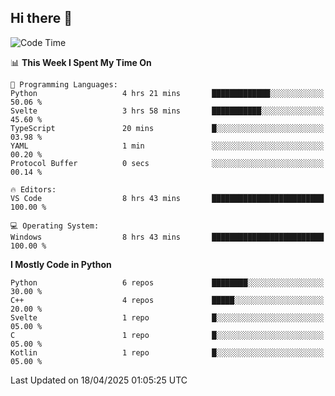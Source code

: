 ## Hi there 👋

<!--START_SECTION:waka-->
![Code Time](http://img.shields.io/badge/Code%20Time-146%20hrs%2011%20mins-blue)

📊 **This Week I Spent My Time On** 

```text
💬 Programming Languages: 
Python                   4 hrs 21 mins       █████████████░░░░░░░░░░░░   50.06 % 
Svelte                   3 hrs 58 mins       ███████████░░░░░░░░░░░░░░   45.60 % 
TypeScript               20 mins             █░░░░░░░░░░░░░░░░░░░░░░░░   03.98 % 
YAML                     1 min               ░░░░░░░░░░░░░░░░░░░░░░░░░   00.20 % 
Protocol Buffer          0 secs              ░░░░░░░░░░░░░░░░░░░░░░░░░   00.14 % 

🔥 Editors: 
VS Code                  8 hrs 43 mins       █████████████████████████   100.00 % 

💻 Operating System: 
Windows                  8 hrs 43 mins       █████████████████████████   100.00 % 
```

**I Mostly Code in Python** 

```text
Python                   6 repos             ████████░░░░░░░░░░░░░░░░░   30.00 % 
C++                      4 repos             █████░░░░░░░░░░░░░░░░░░░░   20.00 % 
Svelte                   1 repo              █░░░░░░░░░░░░░░░░░░░░░░░░   05.00 % 
C                        1 repo              █░░░░░░░░░░░░░░░░░░░░░░░░   05.00 % 
Kotlin                   1 repo              █░░░░░░░░░░░░░░░░░░░░░░░░   05.00 % 
```




 Last Updated on 18/04/2025 01:05:25 UTC
<!--END_SECTION:waka-->
